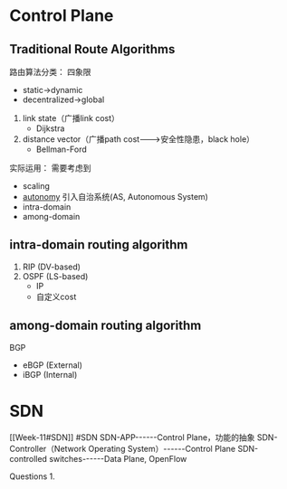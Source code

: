# Control Plane

## Traditional Route Algorithms

路由算法分类：
四象限
* static->dynamic
* decentralized->global

1. link state（广播link cost）
   * Dijkstra
2. distance vector（广播path cost--->安全性隐患，black hole）
   * Bellman-Ford

实际运用：
需要考虑到
* scaling
* [autonomy](http://www.youdao.com/w/autonomy/#keyfrom=E2Ctranslation)
引入自治系统(AS, Autonomous System)
* intra-domain
* among-domain

## intra-domain routing algorithm
1. RIP (DV-based)
2. OSPF (LS-based)
	* IP
	* 自定义cost

## among-domain routing algorithm
 
 BGP
* eBGP (External)
* iBGP (Internal)

# SDN
[[Week-11#SDN]]
#SDN 
SDN-APP------Control Plane，功能的抽象
SDN-Controller（Network Operating System）------Control Plane
SDN-controlled switches------Data Plane, OpenFlow

Questions
1. 

